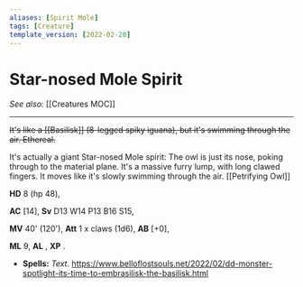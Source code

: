 ```yaml
---
aliases: [Spirit Mole]
tags: [Creature]
template_version: [2022-02-28]
---
```

# Star-nosed Mole Spirit
*See also:* [[Creatures MOC]]
___
~~It's like a [[Basilisk]] (8-legged spiky iguana), but it's swimming through the air. Ethereal.~~

It's actually a giant Star-nosed Mole spirit: The owl is just its nose, poking through to the material plane. It's a massive furry lump, with long clawed fingers. It moves like it's slowly swimming through the air. [[Petrifying Owl]]

**HD** 8 (hp 48),

**AC** [14],
**Sv** D13 W14 P13 B16 S15, 

**MV** 40' (120'),
**Att** 1 x claws (1d6), **AB** [+0],

**ML** 9, **AL** , **XP** .

- **Spells:** *Text.*
https://www.belloflostsouls.net/2022/02/dd-monster-spotlight-its-time-to-embrasilisk-the-basilisk.html